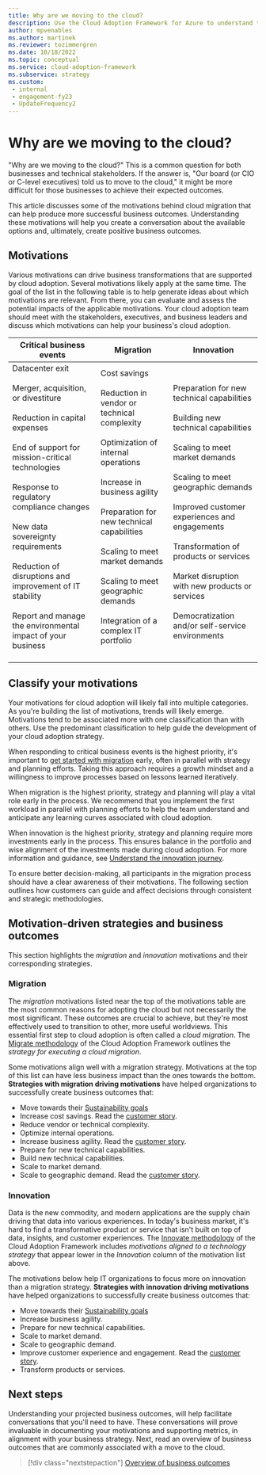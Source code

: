 ```yaml
---
title: Why are we moving to the cloud?
description: Use the Cloud Adoption Framework for Azure to understand the motivations behind cloud migration that can help produce more successful business outcomes.
author: mpvenables
ms.author: martinek
ms.reviewer: tozimmergren
ms.date: 10/18/2022
ms.topic: conceptual
ms.service: cloud-adoption-framework
ms.subservice: strategy
ms.custom:
 - internal
 - engagement-fy23
 - UpdateFrequency2
---
```


# Why are we moving to the cloud?

"Why are we moving to the cloud?" This is a common question for both businesses and technical stakeholders. If the answer is, "Our board (or CIO or C-level executives) told us to move to the cloud," it might be more difficult for those businesses to achieve their expected outcomes.

This article discusses some of the motivations behind cloud migration that can help produce more successful business outcomes. Understanding these motivations will help you create a conversation about the available options and, ultimately, create positive business outcomes.

## Motivations

Various motivations can drive business transformations that are supported by cloud adoption. Several motivations likely apply at the same time. The goal of the list in the following table is to help generate ideas about which motivations are relevant. From there, you can evaluate and assess the potential impacts of the applicable motivations. Your cloud adoption team should meet with the stakeholders, executives, and business leaders and discuss which motivations can help your business's cloud adoption.

| Critical business events | Migration | Innovation |
|---|---|---|
| Datacenter exit <br><br> Merger, acquisition, or divestiture <br><br> Reduction in capital expenses <br><br> End of support for mission-critical technologies <br><br> Response to regulatory compliance changes <br><br> New data sovereignty requirements <br><br> Reduction of disruptions and improvement of IT stability <br><br>Report and manage the environmental impact of your business <br><br> | Cost savings <br><br> Reduction in vendor or technical complexity <br><br> Optimization of internal operations <br><br> Increase in business agility <br><br> Preparation for new technical capabilities <br><br> Scaling to meet market demands <br><br> Scaling to meet geographic demands <br><br> Integration of a complex IT portfolio <br><br> | Preparation for new technical capabilities <br><br> Building new technical capabilities <br><br> Scaling to meet market demands <br><br> Scaling to meet geographic demands <br><br> Improved customer experiences and engagements <br><br> Transformation of products or services <br><br> Market disruption with new products or services <br><br> Democratization and/or self-service environments |

## Classify your motivations

Your motivations for cloud adoption will likely fall into multiple categories. As you're building the list of motivations, trends will likely emerge. Motivations tend to be associated more with one classification than with others. Use the predominant classification to help guide the development of your cloud adoption strategy.

When responding to critical business events is the highest priority, it's important to [get started with migration](../get-started/migrate.md) early, often in parallel with strategy and planning efforts. Taking this approach requires a growth mindset and a willingness to improve processes based on lessons learned iteratively.

When migration is the highest priority, strategy and planning will play a vital role early in the process. We recommend that you implement the first workload in parallel with planning efforts to help the team understand and anticipate any learning curves associated with cloud adoption.

When innovation is the highest priority, strategy and planning require more investments early in the process. This ensures balance in the portfolio and wise alignment of the investments made during cloud adoption. For more information and guidance, see [Understand the innovation journey](../get-started/innovate.md).

To ensure better decision-making, all participants in the migration process should have a clear awareness of their motivations. The following section outlines how customers can guide and affect decisions through consistent and strategic methodologies.

## Motivation-driven strategies and business outcomes

This section highlights the *migration* and *innovation* motivations and their corresponding strategies.

### Migration

The *migration* motivations listed near the top of the motivations table are the most common reasons for adopting the cloud but not necessarily the most significant. These outcomes are crucial to achieve, but they're most effectively used to transition to other, more useful worldviews. This essential first step to cloud adoption is often called a *cloud migration*. The [Migrate methodology](../get-started/migrate.md) of the Cloud Adoption Framework outlines the *strategy for executing a cloud migration*.

Some motivations align well with a migration strategy. Motivations at the top of this list can have less business impact than the ones towards the bottom. **Strategies with migration driving motivations** have helped organizations to successfully create business outcomes that:

- Move towards their [Sustainability goals](./business-outcomes/sustainability.md)
- Increase cost savings. Read the [customer story](https://customers.microsoft.com/story/canadian-power-generator-shines-light-on-numbers).
- Reduce vendor or technical complexity.
- Optimize internal operations.
- Increase business agility. Read the [customer story](https://customers.microsoft.com/story/845185-academy-motion-picture-arts-sciences-media-entertainment-azure).
- Prepare for new technical capabilities.
- Build new technical capabilities.
- Scale to market demand.
- Scale to geographic demand. Read the [customer story](https://customers.microsoft.com/story/792289-walgreens-boots-alliance-retailers-azure-sap-migration).

### Innovation

Data is the new commodity, and modern applications are the supply chain driving that data into various experiences. In today's business market, it's hard to find a transformative product or service that isn't built on top of data, insights, and customer experiences. The [Innovate methodology](../get-started/innovate.md) of the Cloud Adoption Framework includes *motivations aligned to a technology strategy* that appear lower in the *Innovation* column of the motivation list above.

The motivations below help IT organizations to focus more on innovation than a migration strategy. **Strategies with innovation driving motivations** have helped organizations to successfully create business outcomes that:

- Move towards their [Sustainability goals](./business-outcomes/sustainability.md)
- Increase business agility.
- Prepare for new technical capabilities.
- Scale to market demand.
- Scale to geographic demand.
- Improve customer experience and engagement. Read the [customer story](https://customers.microsoft.com/story/724203-the-descartes-systems-group-travel-and-transportation-azure-sql-database).
- Transform products or services.

## Next steps

Understanding your projected business outcomes, will help facilitate conversations that you'll need to have.  These conversations will prove invaluable in documenting your motivations and supporting metrics, in alignment with your business strategy. Next, read an overview of business outcomes that are commonly associated with a move to the cloud.

> [!div class="nextstepaction"]
> [Overview of business outcomes](./business-outcomes/index.md)
